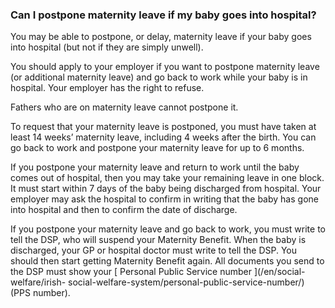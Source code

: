 ###  **Can I postpone maternity leave if my baby goes into hospital?**

You may be able to postpone, or delay, maternity leave if your baby goes into
hospital (but not if they are simply unwell).

You should apply to your employer if you want to postpone maternity leave (or
additional maternity leave) and go back to work while your baby is in
hospital. Your employer has the right to refuse.

Fathers who are on maternity leave cannot postpone it.

To request that your maternity leave is postponed, you must have taken at
least 14 weeks’ maternity leave, including 4 weeks after the birth. You can go
back to work and postpone your maternity leave for up to 6 months.

If you postpone your maternity leave and return to work until the baby comes
out of hospital, then you may take your remaining leave in one block. It must
start within 7 days of the baby being discharged from hospital. Your employer
may ask the hospital to confirm in writing that the baby has gone into
hospital and then to confirm the date of discharge.

If you postpone your maternity leave and go back to work, you must write to
tell the DSP, who will suspend your Maternity Benefit. When the baby is
discharged, your GP or hospital doctor must write to tell the DSP. You should
then start getting Maternity Benefit again. All documents you send to the DSP
must show your [ Personal Public Service number ](/en/social-welfare/irish-
social-welfare-system/personal-public-service-number/) (PPS number).
